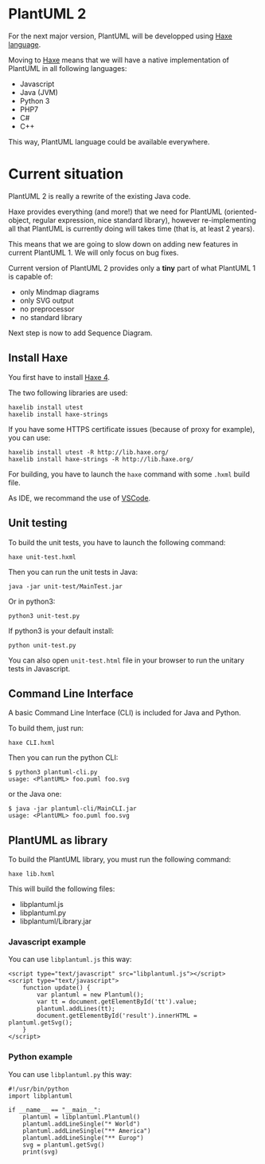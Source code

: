 # PlantUML 2

For the next major version, PlantUML will be developped using [Haxe language](https://haxe.org).

Moving to [Haxe](https://haxe.org/documentation/introduction/compiler-targets.html) means that we will have a native implementation of PlantUML in all following languages:
* Javascript
* Java (JVM)
* Python 3
* PHP7
* C#
* C++

This way, PlantUML language could be available everywhere.


# Current situation

PlantUML 2 is really a rewrite of the existing Java code.

Haxe provides everything (and more!) that we need for PlantUML (oriented-object, regular expression, nice standard library), however re-implementing all that PlantUML is currently doing will takes time (that is, at least 2 years).

This means that we are going to slow down on adding new features in current PlantUML 1. We will only focus on bug fixes.

Current version of PlantUML 2 provides only a **tiny** part of what PlantUML 1 is capable of:
* only Mindmap diagrams
* only SVG output
* no preprocessor
* no standard library

Next step is now to add Sequence Diagram.


## Install Haxe

You first have to install [Haxe 4](https://haxe.org).

The two following libraries are used:

```
haxelib install utest
haxelib install haxe-strings
```

If you have some HTTPS certificate issues (because of proxy for example), you can use:

```
haxelib install utest -R http://lib.haxe.org/
haxelib install haxe-strings -R http://lib.haxe.org/
```

For building, you have to launch the `haxe` command with some `.hxml` build file.

As IDE, we recommand the use of [VSCode](https://code.visualstudio.com/). 

## Unit testing

To build the unit tests, you have to launch the following command:
```
haxe unit-test.hxml 
```

Then you can run the unit tests in Java:
```
java -jar unit-test/MainTest.jar
```

Or in python3:
```
python3 unit-test.py
```
If python3 is your default install:
```
python unit-test.py
```

You can also open `unit-test.html` file in your browser to run the unitary tests in Javascript.


## Command Line Interface

A basic Command Line Interface (CLI) is included for Java and Python.

To build them, just run:

```
haxe CLI.hxml 
```

Then you can run the python CLI:

```
$ python3 plantuml-cli.py 
usage: <PlantUML> foo.puml foo.svg
```

or the Java one:
```
$ java -jar plantuml-cli/MainCLI.jar 
usage: <PlantUML> foo.puml foo.svg
```

## PlantUML as library

To build the PlantUML library, you must run the following command:
```
haxe lib.hxml 
```

This will build the following files:
* libplantuml.js
* libplantuml.py
* libplantuml/Library.jar


### Javascript example

You can use `libplantuml.js` this way:

```
<script type="text/javascript" src="libplantuml.js"></script>
<script type="text/javascript">
	function update() {
		var plantuml = new Plantuml();
		var tt = document.getElementById('tt').value;
		plantuml.addLines(tt);
		document.getElementById('result').innerHTML = plantuml.getSvg();
	}
</script>
```


### Python example

You can use `libplantuml.py` this way:

```
#!/usr/bin/python
import libplantuml

if __name__ == "__main__":
    plantuml = libplantuml.Plantuml()
    plantuml.addLineSingle("* World")
    plantuml.addLineSingle("** America")
    plantuml.addLineSingle("** Europ")
    svg = plantuml.getSvg()
    print(svg)
```
